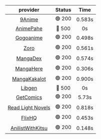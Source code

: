 | **provider** | **Status** | **Time** |
|:--------:|:------:|:----:|
|  [9Anime](https://9anime.to)  | 🟢 200 | 0.583s |
| [AnimePahe](https://animepahe.com) | 🔴 500 | 0s |
|  [Gogoanime](https://gogoanime.gg)  | 🟢 200 | 0.498s |
|  [Zoro](https://zoro.to)  | 🟢 200 | 0.561s |
|  [MangaDex](https://mangadex.org)  | 🟢 200 | 0.574s |
|  [MangaHere](http://www.mangahere.cc)  | 🟢 200 | 0.306s |
|  [MangaKakalot](https://mangakakalot.com)  | 🟢 200 | 0.900s |
| [Libgen](http://libgen) | 🔴 500 | 0s |
|  [GetComics](https://getcomics.info/)  | 🟢 200 | 5.73s |
|  [Read Light Novels](https://readlightnovels.net)  | 🟢 200 | 0.818s |
|  [FlixHQ](https://flixhq.to)  | 🟢 200 | 0.453s |
|  [AnilistWithKitsu](https://anilist.co/)  | 🟢 200 | 0.148s |
